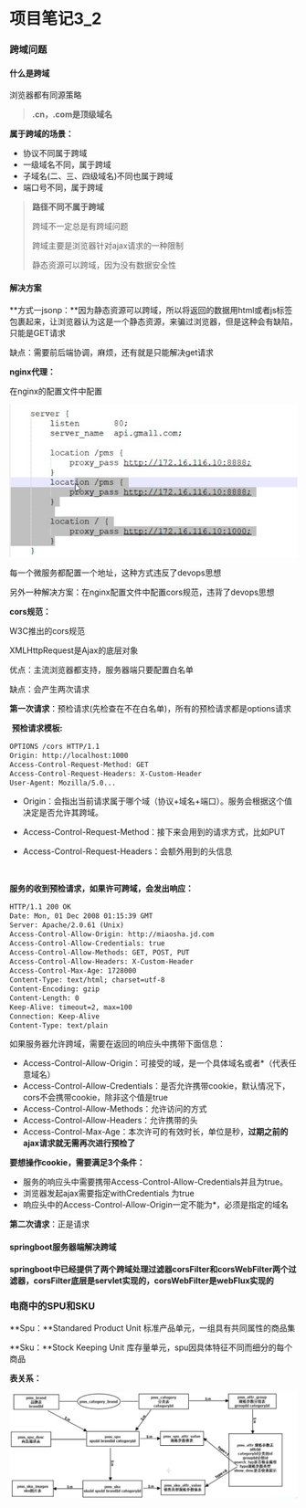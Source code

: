 # 项目笔记3_2

### 跨域问题

#### 什么是跨域

浏览器都有同源策略

> **.cn，.com是顶级域名**

**属于跨域的场景：**

- 协议不同属于跨域
- 一级域名不同，属于跨域
- 子域名(二、三、四级域名)不同也属于跨域
- 端口号不同，属于跨域

> **路径不同不属于跨域**
>
> 跨域不一定总是有跨域问题
>
> 跨域主要是浏览器针对ajax请求的一种限制
>
> 静态资源可以跨域，因为没有数据安全性

#### 解决方案

**方式一jsonp：**因为静态资源可以跨域，所以将返回的数据用html或者js标签包裹起来，让浏览器认为这是一个静态资源，来骗过浏览器，但是这种会有缺陷，只能是GET请求

缺点：需要前后端协调，麻烦，还有就是只能解决get请求

**nginx代理：**

在nginx的配置文件中配置

![image-20210309093346580](typora-user-images\image-20210309093346580.png)

每一个微服务都配置一个地址，这种方式违反了devops思想



另外一种解决方案：在nginx配置文件中配置cors规范，违背了devops思想

**cors规范：**

W3C推出的cors规范

XMLHttpRequest是Ajax的底层对象

优点：主流浏览器都支持，服务器端只要配置白名单

缺点：会产生两次请求

​	**第一次请求**：预检请求(先检查在不在白名单)，所有的预检请求都是options请求

​	**预检请求模板:**

```http
OPTIONS /cors HTTP/1.1
Origin: http://localhost:1000
Access-Control-Request-Method: GET
Access-Control-Request-Headers: X-Custom-Header
User-Agent: Mozilla/5.0...
```

- Origin：会指出当前请求属于哪个域（协议+域名+端口）。服务会根据这个值决定是否允许其跨域。

- Access-Control-Request-Method：接下来会用到的请求方式，比如PUT
- Access-Control-Request-Headers：会额外用到的头信息

​	

**服务的收到预检请求，如果许可跨域，会发出响应：**

```http
HTTP/1.1 200 OK
Date: Mon, 01 Dec 2008 01:15:39 GMT
Server: Apache/2.0.61 (Unix)
Access-Control-Allow-Origin: http://miaosha.jd.com
Access-Control-Allow-Credentials: true
Access-Control-Allow-Methods: GET, POST, PUT
Access-Control-Allow-Headers: X-Custom-Header
Access-Control-Max-Age: 1728000
Content-Type: text/html; charset=utf-8
Content-Encoding: gzip
Content-Length: 0
Keep-Alive: timeout=2, max=100
Connection: Keep-Alive
Content-Type: text/plain
```

如果服务器允许跨域，需要在返回的响应头中携带下面信息：

- Access-Control-Allow-Origin：可接受的域，是一个具体域名或者*（代表任意域名）
- Access-Control-Allow-Credentials：是否允许携带cookie，默认情况下，cors不会携带cookie，除非这个值是true
- Access-Control-Allow-Methods：允许访问的方式
- Access-Control-Allow-Headers：允许携带的头
- Access-Control-Max-Age：本次许可的有效时长，单位是秒，**过期之前的ajax请求就无需再次进行预检了**



**要想操作cookie，需要满足3个条件：**

- 服务的响应头中需要携带Access-Control-Allow-Credentials并且为true。
- 浏览器发起ajax需要指定withCredentials 为true
- 响应头中的Access-Control-Allow-Origin一定不能为*，必须是指定的域名

**第二次请求**：正是请求

#### springboot服务器端解决跨域

**springboot中已经提供了两个跨域处理过滤器corsFilter和corsWebFilter两个过滤器，corsFilter底层是servlet实现的，corsWebFilter是webFlux实现的**

### 电商中的SPU和SKU

**Spu：**Standared Product Unit 标准产品单元，一组具有共同属性的商品集

**Sku：**Stock Keeping Unit   库存量单元，spu因具体特征不同而细分的每个商品

**表关系：**

![image-20210309144702371](typora-user-images\image-20210309144702371.png)